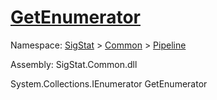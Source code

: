# [GetEnumerator](./SequentialTransformPipeline-100663507.md)

Namespace: [SigStat]() > [Common](./../../README.md) > [Pipeline](./../README.md)

Assembly: SigStat.Common.dll

System.Collections.IEnumerator   GetEnumerator    
